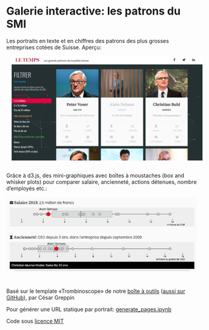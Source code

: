 # Galerie interactive: les patrons du SMI

Les portraits en texte et en chiffres des patrons des plus grosses entreprises cotées de Suisse. Aperçu:
<img src="img/screenshots/screen_1.png" width="600" style="margin: 1em;">

Grâce à d3.js, des mini-graphiques avec boîtes à moustaches (box and whisker plots) pour comparer salaire, ancienneté, actions détenues, nombre d’employés etc.:

<img src="img/screenshots/screen_2.png" width="600" style="margin-bottom: 2em;">

Basé sur le template «Trombinoscope» de notre [boîte à outils](https://labs.letemps.ch/toolbox/) ([aussi sur GitHub](https://github.com/labsletemps/toolbox-templates)), par César Greppin

Pour générer une URL statique par portrait: [generate_pages.ipynb](generate_pages.ipynb)

Code sous [licence MIT](LICENCE.txt)
